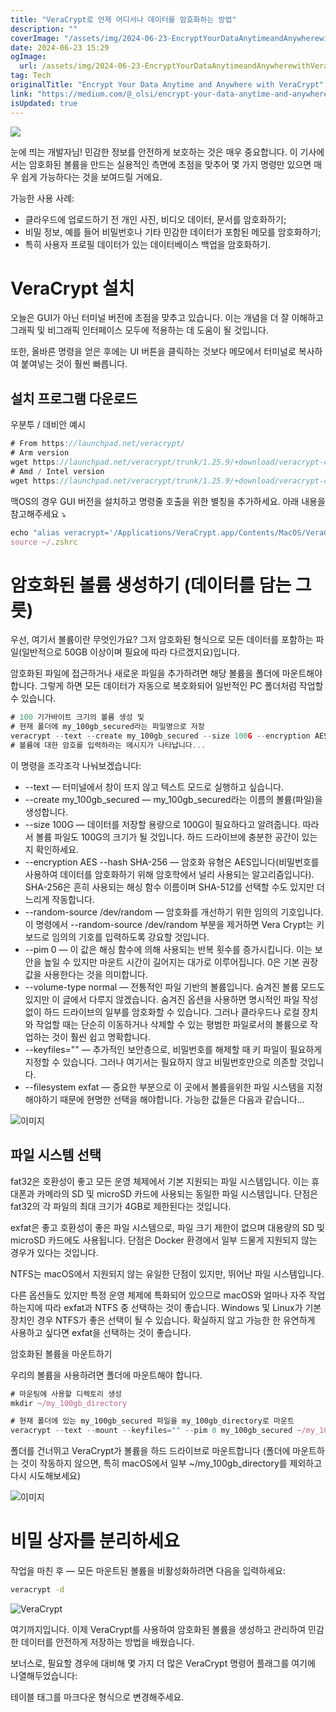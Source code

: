```yaml
---
title: "VeraCrypt로 언제 어디서나 데이터를 암호화하는 방법"
description: ""
coverImage: "/assets/img/2024-06-23-EncryptYourDataAnytimeandAnywherewithVeraCrypt_0.png"
date: 2024-06-23 15:29
ogImage:
  url: /assets/img/2024-06-23-EncryptYourDataAnytimeandAnywherewithVeraCrypt_0.png
tag: Tech
originalTitle: "Encrypt Your Data Anytime and Anywhere with VeraCrypt"
link: "https://medium.com/@_olsi/encrypt-your-data-anytime-and-anywhere-with-veracrypt-430d37a38b63"
isUpdated: true
---
```


<img src="/assets/img/2024-06-23-EncryptYourDataAnytimeandAnywherewithVeraCrypt_0.png" />

눈에 띄는 개발자님! 민감한 정보를 안전하게 보호하는 것은 매우 중요합니다. 이 기사에서는 암호화된 볼륨을 만드는 실용적인 측면에 초점을 맞추어 몇 가지 명령만 있으면 매우 쉽게 가능하다는 것을 보여드릴 거에요.

가능한 사용 사례:

- 클라우드에 업로드하기 전 개인 사진, 비디오 데이터, 문서를 암호화하기;
- 비밀 정보, 예를 들어 비밀번호나 기타 민감한 데이터가 포함된 메모를 암호화하기;
- 특히 사용자 프로필 데이터가 있는 데이터베이스 백업을 암호화하기.

<!-- cozy-coder - 수평 -->

<ins class="adsbygoogle"
     style="display:block"
     data-ad-client="ca-pub-4877378276818686"
     data-ad-slot="1107185301"
     data-ad-format="auto"
     data-full-width-responsive="true"></ins>

<script>
     (adsbygoogle = window.adsbygoogle || []).push({});
</script>

# VeraCrypt 설치

오늘은 GUI가 아닌 터미널 버전에 초점을 맞추고 있습니다. 이는 개념을 더 잘 이해하고 그래픽 및 비그래픽 인터페이스 모두에 적용하는 데 도움이 될 것입니다.

또한, 올바른 명령을 얻은 후에는 UI 버튼을 클릭하는 것보다 메모에서 터미널로 복사하여 붙여넣는 것이 훨씬 빠릅니다.

## 설치 프로그램 다운로드

<!-- cozy-coder - 수평 -->

<ins class="adsbygoogle"
     style="display:block"
     data-ad-client="ca-pub-4877378276818686"
     data-ad-slot="1107185301"
     data-ad-format="auto"
     data-full-width-responsive="true"></ins>

<script>
     (adsbygoogle = window.adsbygoogle || []).push({});
</script>

우분투 / 데비안 예시

```js
# From https://launchpad.net/veracrypt/
# Arm version
wget https://launchpad.net/veracrypt/trunk/1.25.9/+download/veracrypt-console-1.25.9-Debian-10-arm64.deb
# Amd / Intel version
wget https://launchpad.net/veracrypt/trunk/1.25.9/+download/veracrypt-console-1.25.9-Ubuntu-22.04-amd64.deb
```

맥OS의 경우 GUI 버전을 설치하고 명령줄 호출을 위한 별칭을 추가하세요. 아래 내용을 참고해주세요 ⤵️

```js
echo "alias veracrypt='/Applications/VeraCrypt.app/Contents/MacOS/VeraCrypt --text'" >> ~/.zshrc
source ~/.zshrc
```

<!-- cozy-coder - 수평 -->

<ins class="adsbygoogle"
     style="display:block"
     data-ad-client="ca-pub-4877378276818686"
     data-ad-slot="1107185301"
     data-ad-format="auto"
     data-full-width-responsive="true"></ins>

<script>
     (adsbygoogle = window.adsbygoogle || []).push({});
</script>

# 암호화된 볼륨 생성하기 (데이터를 담는 그릇)

우선, 여기서 볼륨이란 무엇인가요? 그저 암호화된 형식으로 모든 데이터를 포함하는 파일(일반적으로 50GB 이상이며 필요에 따라 다르겠지요)입니다.

암호화된 파일에 접근하거나 새로운 파일을 추가하려면 해당 볼륨을 폴더에 마운트해야 합니다. 그렇게 하면 모든 데이터가 자동으로 복호화되어 일반적인 PC 폴더처럼 작업할 수 있습니다.

```js
# 100 기가바이트 크기의 볼륨 생성 및
# 현재 폴더에 my_100gb_secured라는 파일명으로 저장
veracrypt --text --create my_100gb_secured --size 100G --encryption AES --hash SHA-256 --random-source /dev/random --pim 0 --volume-type normal --keyfiles="" --filesystem exfat
# 볼륨에 대한 암호를 입력하라는 메시지가 나타납니다...
```

<!-- cozy-coder - 수평 -->

<ins class="adsbygoogle"
     style="display:block"
     data-ad-client="ca-pub-4877378276818686"
     data-ad-slot="1107185301"
     data-ad-format="auto"
     data-full-width-responsive="true"></ins>

<script>
     (adsbygoogle = window.adsbygoogle || []).push({});
</script>

이 명령을 조각조각 나눠보겠습니다:

- --text — 터미널에서 창이 뜨지 않고 텍스트 모드로 실행하고 싶습니다.
- --create my_100gb_secured — my_100gb_secured라는 이름의 볼륨(파일)을 생성합니다.
- --size 100G — 데이터를 저장할 용량으로 100G이 필요하다고 알려줍니다. 따라서 볼륨 파일도 100G의 크기가 될 것입니다. 하드 드라이브에 충분한 공간이 있는지 확인하세요.
- --encryption AES --hash SHA-256 — 암호화 유형은 AES입니다(비밀번호를 사용하여 데이터를 암호화하기 위해 암호학에서 널리 사용되는 알고리즘입니다). SHA-256은 흔히 사용되는 해싱 함수 이름이며 SHA-512를 선택할 수도 있지만 더 느리게 작동합니다.
- --random-source /dev/random — 암호화를 개선하기 위한 임의의 기호입니다. 이 명령에서 --random-source /dev/random 부분을 제거하면 Vera Crypt는 키보드로 임의의 기호를 입력하도록 강요할 것입니다.
- --pim 0 — 이 값은 해싱 함수에 의해 사용되는 반복 횟수를 증가시킵니다. 이는 보안을 높일 수 있지만 마운트 시간이 길어지는 대가로 이루어집니다. 0은 기본 권장 값을 사용한다는 것을 의미합니다.
- --volume-type normal — 전통적인 파일 기반의 볼륨입니다. 숨겨진 볼륨 모드도 있지만 이 글에서 다루지 않겠습니다. 숨겨진 옵션을 사용하면 명시적인 파일 작성 없이 하드 드라이브의 일부를 암호화할 수 있습니다. 그러나 클라우드나 로컬 장치와 작업할 때는 단순히 이동하거나 삭제할 수 있는 평범한 파일로서의 볼륨으로 작업하는 것이 훨씬 쉽고 명확합니다.
- --keyfiles="" — 추가적인 보안층으로, 비밀번호를 해제할 때 키 파일이 필요하게 지정할 수 있습니다. 그러나 여기서는 필요하지 않고 비밀번호만으로 의존할 것입니다.
- --filesystem exfat — 중요한 부분으로 이 곳에서 볼륨을위한 파일 시스템을 지정해야하기 때문에 현명한 선택을 해야합니다. 가능한 값들은 다음과 같습니다…

![이미지](/assets/img/2024-06-23-EncryptYourDataAnytimeandAnywherewithVeraCrypt_1.png)

## 파일 시스템 선택

<!-- cozy-coder - 수평 -->

<ins class="adsbygoogle"
     style="display:block"
     data-ad-client="ca-pub-4877378276818686"
     data-ad-slot="1107185301"
     data-ad-format="auto"
     data-full-width-responsive="true"></ins>

<script>
     (adsbygoogle = window.adsbygoogle || []).push({});
</script>

fat32은 호환성이 좋고 모든 운영 체제에서 기본 지원되는 파일 시스템입니다. 이는 휴대폰과 카메라의 SD 및 microSD 카드에 사용되는 동일한 파일 시스템입니다. 단점은 fat32의 각 파일의 최대 크기가 4GB로 제한된다는 것입니다.

exfat은 좋고 호환성이 좋은 파일 시스템으로, 파일 크기 제한이 없으며 대용량의 SD 및 microSD 카드에도 사용됩니다. 단점은 Docker 환경에서 일부 드물게 지원되지 않는 경우가 있다는 것입니다.

NTFS는 macOS에서 지원되지 않는 유일한 단점이 있지만, 뛰어난 파일 시스템입니다.

다른 옵션들도 있지만 특정 운영 체제에 특화되어 있으므로 macOS와 얼마나 자주 작업하는지에 따라 exfat과 NTFS 중 선택하는 것이 좋습니다. Windows 및 Linux가 기본 장치인 경우 NTFS가 좋은 선택이 될 수 있습니다. 확실하지 않고 가능한 한 유연하게 사용하고 싶다면 exfat을 선택하는 것이 좋습니다.

<!-- cozy-coder - 수평 -->

<ins class="adsbygoogle"
     style="display:block"
     data-ad-client="ca-pub-4877378276818686"
     data-ad-slot="1107185301"
     data-ad-format="auto"
     data-full-width-responsive="true"></ins>

<script>
     (adsbygoogle = window.adsbygoogle || []).push({});
</script>

암호화된 볼륨을 마운트하기

우리의 볼륨을 사용하려면 폴더에 마운트해야 합니다.

```js
# 마운팅에 사용할 디렉토리 생성
mkdir ~/my_100gb_directory
```

```js
# 현재 폴더에 있는 my_100gb_secured 파일을 my_100gb_directory로 마운트
veracrypt --text --mount --keyfiles="" --pim 0 my_100gb_secured ~/my_100gb_directory
```

<!-- cozy-coder - 수평 -->

<ins class="adsbygoogle"
     style="display:block"
     data-ad-client="ca-pub-4877378276818686"
     data-ad-slot="1107185301"
     data-ad-format="auto"
     data-full-width-responsive="true"></ins>

<script>
     (adsbygoogle = window.adsbygoogle || []).push({});
</script>

폴더를 건너뛰고 VeraCrypt가 볼륨을 하드 드라이브로 마운트합니다 (폴더에 마운트하는 것이 작동하지 않으면, 특히 macOS에서 일부 ~/my_100gb_directory를 제외하고 다시 시도해보세요)

![이미지](/assets/img/2024-06-23-EncryptYourDataAnytimeandAnywherewithVeraCrypt_2.png)

# 비밀 상자를 분리하세요

작업을 마친 후 — 모든 마운트된 볼륨을 비활성화하려면 다음을 입력하세요:

<!-- cozy-coder - 수평 -->

<ins class="adsbygoogle"
     style="display:block"
     data-ad-client="ca-pub-4877378276818686"
     data-ad-slot="1107185301"
     data-ad-format="auto"
     data-full-width-responsive="true"></ins>

<script>
     (adsbygoogle = window.adsbygoogle || []).push({});
</script>

```bash
veracrypt -d
```

![VeraCrypt](/assets/img/2024-06-23-EncryptYourDataAnytimeandAnywherewithVeraCrypt_3.png)

여기까지입니다. 이제 VeraCrypt를 사용하여 암호화된 볼륨을 생성하고 관리하여 민감한 데이터를 안전하게 저장하는 방법을 배웠습니다.

보너스로, 필요할 경우에 대비해 몇 가지 더 많은 VeraCrypt 명령어 플래그를 여기에 나열해두었습니다:

<!-- cozy-coder - 수평 -->

<ins class="adsbygoogle"
     style="display:block"
     data-ad-client="ca-pub-4877378276818686"
     data-ad-slot="1107185301"
     data-ad-format="auto"
     data-full-width-responsive="true"></ins>

<script>
     (adsbygoogle = window.adsbygoogle || []).push({});
</script>

테이블 태그를 마크다운 형식으로 변경해주세요.
